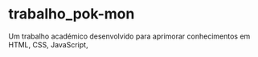 # trabalho_pok-mon
Um trabalho académico desenvolvido para aprimorar conhecimentos em HTML, CSS, JavaScript,
